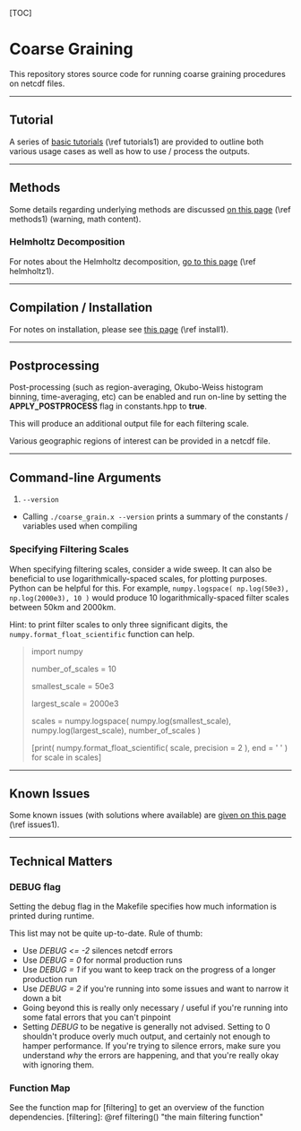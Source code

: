 [TOC]
# Coarse Graining

This repository stores source code for running coarse graining procedures on netcdf files.

---

## Tutorial

A series of [basic tutorials](./Tutorial/TUTORIAL.md) (\ref tutorials1) are provided to outline both various usage cases as well as how to use / process the outputs.


---

## Methods

Some details regarding underlying methods are discussed [on this page](./Documentation/METHODS.md) (\ref methods1) (warning, math content).

### Helmholtz Decomposition

For notes about the Helmholtz decomposition, [go to this page](./Documentation/HELMHOLTZ.md) (\ref helmholtz1).

---

## Compilation / Installation

For notes on installation, please see [this page](./Documentation/INSTALL.md) (\ref install1).

---

## Postprocessing

Post-processing (such as region-averaging, Okubo-Weiss histogram binning, time-averaging, etc) can be enabled and run on-line
by setting the **APPLY_POSTPROCESS** flag in constants.hpp to **true**.

This will produce an additional output file for each filtering scale.

Various geographic regions of interest can be provided in a netcdf file.

---

## Command-line Arguments

1. `--version`
 * Calling `./coarse_grain.x --version` prints a summary of the constants / variables used when compiling


### Specifying Filtering Scales

When specifying filtering scales, consider a wide sweep. It can also be beneficial to use logarithmically-spaced scales, for plotting purposes.
Python can be helpful for this. For example, `numpy.logspace( np.log(50e3), np.log(2000e3), 10 )` would produce 10 logarithmically-spaced
filter scales between 50km and 2000km.

Hint: to print filter scales to only three significant digits, the `numpy.format_float_scientific` function can help.
> import numpy
>
> number_of_scales = 10
> 
> smallest_scale = 50e3
> 
> largest_scale  = 2000e3
> 
> scales = numpy.logspace( numpy.log(smallest_scale), numpy.log(largest_scale), number_of_scales )
> 
> [print( numpy.format_float_scientific( scale, precision = 2 ), end = ' ' ) for scale in scales]

---

## Known Issues

Some known issues (with solutions where available) are [given on this page](./Documentation/ISSUES.md) (\ref issues1).

---

## Technical Matters

### DEBUG flag

Setting the debug flag in the Makefile specifies how much information is printed
during runtime. 

This list may not be quite up-to-date. Rule of thumb:
 * Use _DEBUG <= -2_ silences netcdf errors
 * Use _DEBUG = 0_ for normal production runs
 * Use _DEBUG = 1_ if you want to keep track on the progress of a longer production run
 * Use _DEBUG = 2_ if you're running into some issues and want to narrow it down a bit
 * Going beyond this is really only necessary / useful if you're running into some fatal errors that you can't pinpoint
 * Setting _DEBUG_ to be negative is generally not advised. Setting to 0 shouldn't produce overly much output, and certainly not enough to hamper performance. If you're trying to silence errors, make sure you understand _why_ the errors are happening, and that you're really okay with ignoring them.


### Function Map

See the function map for [filtering] to get an overview of the function dependencies.
[filtering]: @ref filtering() "the main filtering function"
